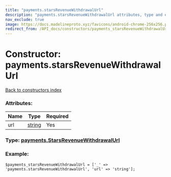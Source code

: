 ```yaml
---
title: "payments.starsRevenueWithdrawalUrl"
description: "payments.starsRevenueWithdrawalUrl attributes, type and example"
nav_exclude: true
image: https://docs.madelineproto.xyz/favicons/android-chrome-256x256.png
redirect_from: /API_docs/constructors/payments_starsRevenueWithdrawalUrl.html
---
```

# Constructor: payments.starsRevenueWithdrawalUrl  
[Back to constructors index](/API_docs/constructors/index.html)



### Attributes:

| Name     |    Type       | Required |
|----------|---------------|----------|
|url|[string](/API_docs/types/string.html) | Yes|



### Type: [payments.StarsRevenueWithdrawalUrl](/API_docs/types/payments.StarsRevenueWithdrawalUrl.html)


### Example:

```
$payments_starsRevenueWithdrawalUrl = ['_' => 'payments.starsRevenueWithdrawalUrl', 'url' => 'string'];
```  

